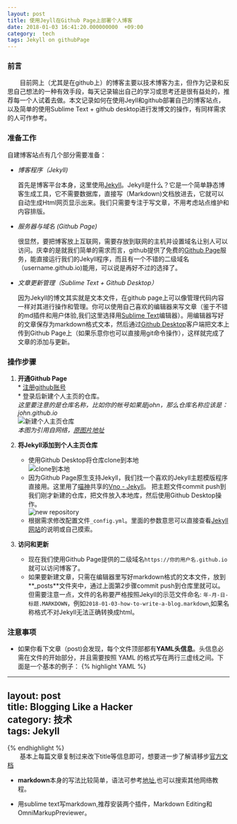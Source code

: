 ```yaml
---
layout: post
title: 使用Jeyll在Github Page上部署个人博客 
date: 2018-01-03 16:41:20.000000000  +09:00
category:  tech
tags: Jekyll on githubPage
---
```


### 前言
&emsp;&emsp;目前网上（尤其是在github上）的博客主要以技术博客为主，但作为记录和反思自己想法的一种有效手段，每天记录输出自己的学习或思考还是很有益处的，推荐每一个人试着去做。本文记录如何在使用Jeyll和github部署自己的博客站点，以及简单的使用Sublime Text + github desktop进行发博文的操作，有同样需求的人可作参考。


### 准备工作
自建博客站点有几个部分需要准备：

* _博客程序（Jekyll)_

    首先是博客平台本身，这里使用[Jekyll](https://www.jekyll.com.cn "Jekyll中文网站")。Jekyll是什么？它是一个简单静态博客生成工具，它不需要数据库，直接写（Markdown)文档放进去，它就可以自动生成Html网页显示出来。我们只需要专注于写文章，不用考虑站点维护和内容排版。

* _服务器与域名 (Github Page)_

    很显然，要把博客放上互联网，需要存放到联网的主机并设置域名让别人可以访问。庆幸的是就我们简单的需求而言，github提供了免费的[Github Page](https://pages.github.com "Github Page")服务，能直接运行我们的Jekyll程序，而且有一个不错的二级域名（username.github.io)能用，可以说是再好不过的选择了。

* _文章更新管理（Sublime Text + Github Desktop）_
    
    因为Jekyll的博文其实就是文本文件，在github page上可以像管理代码内容一样对其进行操作和管理。你可以使用自己喜欢的编辑器来写文章（鉴于不错的md插件和用户体验,我们这里选择用[Sublime Text](https://www.sublimetext.com "sublimetext官网")编辑器）。用编辑器写好的文章保存为markdown格式文本，然后通过[Github Desktop](https://desktop.github.com "github Desktop")客户端把文本上传到Github Page上（如果乐意你也可以直接用git命令操作），这样就完成了文章的添加与更新。 

### 操作步骤
 1.  __开通Github Page__  
    * [注册github账号](https://github.com "github首页")  
    * 登录后新建个人主页的仓库。  
      _这里要注意的是仓库名称，比如你的帐号如果是john，那么仓库名称应该是：john.github.io_  
      ![新建个人主页仓库](http://img.blog.csdn.net/20160617152346289 "新建仓库")  
         _本图为引用自网络，[原图片地址](http://blog.csdn.net/yanzhenjie1003/article/details/51703370 "图片出处地址")_  

2. __将Jekyll添加到个人主页仓库__      
    * 使用Github Desktop将仓库clone到本地    
    ![clone到本地](https://wx4.sinaimg.cn/mw1024/6587fba0gy1fn3gmvftpwj20bz05vt99.jpg "clone")  
    * 因为Github Page原生支持Jekyll，我们找一个喜欢的Jekyll主题模版程序直接用。这里用了[喵神](http://www.onevcat.com/#blog "onevcat")共享的[Vno - Jekyll](https://github.com/onevcat/vno-jekyll "Vno-Jekyll")。 把主题文件commit push到我们刚才新建的仓库，把文件放入本地库，然后使用Github Desktop操作。  
     ![new repository](https://wx3.sinaimg.cn/mw1024/6587fba0gy1fn3h9l2rrij20qo0icdh0.jpg "newRepository")   
    * 根据需求修改配置文件`_config.yml`。里面的参数意思可以直接查看[Jekyll网站](https://www.jekyll.com.cn "Jekyll中文网站")的说明或自己摸索。

3. __访问和更新__
    * 现在我们使用Github Page提供的二级域名`https://你的用户名.github.io`就可以访问博客了。  
    * 如果要新建文章，只需在编辑器里写好markdown格式的文本文件，放到**_posts**文件夹中，通过上面第2步骤commit push到仓库里就可以。但需要注意一点，文件的名称要严格按照Jekyll的示范文件命名: `年-月-日-标题.MARKDOWN`，例如`2018-01-03-how-to-write-a-blog.markdown`,如果名称格式不对Jekyll无法正确转换成html。

### 注意事项
*  如果你看下文章（post)会发现，每个文件顶部都有**YAML头信息**。头信息必需在文件的开始部分，并且需要按照 YAML 的格式写在两行三虚线之间。下面是一个基本的例子：
{% highlight YAML %}
---  
layout: post  
title: Blogging Like a Hacker  
category:  技术  
tags: Jekyll  
---
{% endhighlight %}  
&emsp;&emsp;基本上每篇文章复制过来改下title等信息即可，想要进一步了解请移步[官方文档](https://www.jekyll.com.cn/docs/frontmatter/ "Jeykll")

*  **markdown**本身的写法比较简单，语法可参考[地址](https://daringfireball.net/projects/markdown/dingus "markdown-dingus"),也可以搜索其他网络教程。

*  用sublime text写markdown,推荐安装两个插件，Markdown Editing和OmniMarkupPreviewer。




